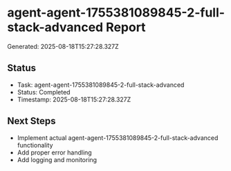 # agent-agent-1755381089845-2-full-stack-advanced Report

Generated: 2025-08-18T15:27:28.327Z

## Status
- Task: agent-agent-1755381089845-2-full-stack-advanced
- Status: Completed
- Timestamp: 2025-08-18T15:27:28.327Z

## Next Steps
- Implement actual agent-agent-1755381089845-2-full-stack-advanced functionality
- Add proper error handling
- Add logging and monitoring

